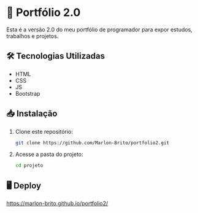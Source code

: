 # 🚀 Portfólio 2.0

Esta é a versão 2.0 do meu portfólio de programador para expor estudos, trabalhos e projetos.

## 🛠️ Tecnologias Utilizadas

- HTML
- CSS
- JS
- Bootstrap

## 📥 Instalação

1. Clone este repositório:
   ```bash
   git clone https://github.com/Marlon-Brito/portfolio2.git

2. Acesse a pasta do projeto:
   ```bash
   cd projeto

## 🖥️ Deploy
   https://marlon-brito.github.io/portfolio2/

